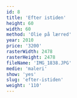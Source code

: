 ```yaml
---
id: 8
title: 'Efter istiden'
height: 60
width: 60
method: 'Olie på lærred'
year: 2010
price: '3200'
rasterWidth: 2478
rasterHeight: 2478
fileName: 'IMG_1838.JPG'
medie: 'maleri'
show: 'yes'
slug: 'efter-istiden'
weight: '110'
---
```

